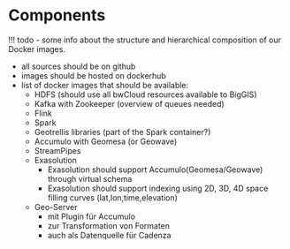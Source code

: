 # Components

!!! todo
    - some info about the structure and hierarchical composition of our Docker images.

- all sources should be on github
- images should be hosted on dockerhub
- list of docker images that should be available:
    - HDFS (should use all bwCloud resources available to BigGIS)
    - Kafka with Zookeeper (overview of queues needed)
    - Flink
    - Spark
    - Geotrellis libraries (part of the Spark container?)
    - Accumulo with Geomesa (or Geowave)
    - StreamPipes
    - Exasolution
        - Exasolution should support Accumulo(Geomesa/Geowave) through virtual schema
        - Exasolution should support indexing using 2D, 3D, 4D space filling curves (lat,lon,time,elevation)
    - Geo-Server
        - mit Plugin für Accumulo
        - zur Transformation von Formaten
        - auch als Datenquelle für Cadenza
